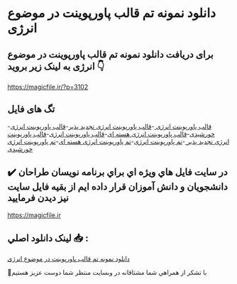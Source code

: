 # دانلود نمونه تم قالب پاورپوینت در موضوع انرژی

## برای دریافت دانلود نمونه تم قالب پاورپوینت در موضوع انرژی به لینک زیر بروید 👇

https://magicfile.ir/?p=3102

## تگ های فایل

-[قالب پاورپوینت انرژی ](https://magicfile.ir/product/%d9%86%d9%85%d9%88%d9%86%d9%87-%d8%aa%d9%85-%d9%82%d8%a7%d9%84%d8%a8-%d9%be%d8%a7%d9%88%d8%b1%d9%be%d9%88%db%8c%d9%86%d8%aa-%d8%af%d8%b1-%d9%85%d9%88%d8%b6%d9%88%d8%b9-%d8%a7%d9%86%d8%b1%da%98%db%8c/)-[قالب پاورپوینت انرژی تجدید پذیر](https://magicfile.ir/product/%d9%86%d9%85%d9%88%d9%86%d9%87-%d8%aa%d9%85-%d9%82%d8%a7%d9%84%d8%a8-%d9%be%d8%a7%d9%88%d8%b1%d9%be%d9%88%db%8c%d9%86%d8%aa-%d8%af%d8%b1-%d9%85%d9%88%d8%b6%d9%88%d8%b9-%d8%a7%d9%86%d8%b1%da%98%db%8c/)-[قالب پاورپوینت انرژی خورشیدی](https://magicfile.ir/product/%d9%86%d9%85%d9%88%d9%86%d9%87-%d8%aa%d9%85-%d9%82%d8%a7%d9%84%d8%a8-%d9%be%d8%a7%d9%88%d8%b1%d9%be%d9%88%db%8c%d9%86%d8%aa-%d8%af%d8%b1-%d9%85%d9%88%d8%b6%d9%88%d8%b9-%d8%a7%d9%86%d8%b1%da%98%db%8c/)-[قالب پاورپوینت انرژی هسته ای](https://magicfile.ir/product/%d9%86%d9%85%d9%88%d9%86%d9%87-%d8%aa%d9%85-%d9%82%d8%a7%d9%84%d8%a8-%d9%be%d8%a7%d9%88%d8%b1%d9%be%d9%88%db%8c%d9%86%d8%aa-%d8%af%d8%b1-%d9%85%d9%88%d8%b6%d9%88%d8%b9-%d8%a7%d9%86%d8%b1%da%98%db%8c/)-[قالب پاورپوینت انرژی](https://magicfile.ir/product/%d9%86%d9%85%d9%88%d9%86%d9%87-%d8%aa%d9%85-%d9%82%d8%a7%d9%84%d8%a8-%d9%be%d8%a7%d9%88%d8%b1%d9%be%d9%88%db%8c%d9%86%d8%aa-%d8%af%d8%b1-%d9%85%d9%88%d8%b6%d9%88%d8%b9-%d8%a7%d9%86%d8%b1%da%98%db%8c/)-[قالب پاورپوینت انرژی تجدید پذیر ](https://magicfile.ir/product/%d9%86%d9%85%d9%88%d9%86%d9%87-%d8%aa%d9%85-%d9%82%d8%a7%d9%84%d8%a8-%d9%be%d8%a7%d9%88%d8%b1%d9%be%d9%88%db%8c%d9%86%d8%aa-%d8%af%d8%b1-%d9%85%d9%88%d8%b6%d9%88%d8%b9-%d8%a7%d9%86%d8%b1%da%98%db%8c/)-[تم پاورپوینت انرژی](https://magicfile.ir/product/%d9%86%d9%85%d9%88%d9%86%d9%87-%d8%aa%d9%85-%d9%82%d8%a7%d9%84%d8%a8-%d9%be%d8%a7%d9%88%d8%b1%d9%be%d9%88%db%8c%d9%86%d8%aa-%d8%af%d8%b1-%d9%85%d9%88%d8%b6%d9%88%d8%b9-%d8%a7%d9%86%d8%b1%da%98%db%8c/)-[تم پاورپوینت انرژی هسته ای](https://magicfile.ir/product/%d9%86%d9%85%d9%88%d9%86%d9%87-%d8%aa%d9%85-%d9%82%d8%a7%d9%84%d8%a8-%d9%be%d8%a7%d9%88%d8%b1%d9%be%d9%88%db%8c%d9%86%d8%aa-%d8%af%d8%b1-%d9%85%d9%88%d8%b6%d9%88%d8%b9-%d8%a7%d9%86%d8%b1%da%98%db%8c/)-[تم پاورپوینت انرژی خورشیدی](https://magicfile.ir/product/%d9%86%d9%85%d9%88%d9%86%d9%87-%d8%aa%d9%85-%d9%82%d8%a7%d9%84%d8%a8-%d9%be%d8%a7%d9%88%d8%b1%d9%be%d9%88%db%8c%d9%86%d8%aa-%d8%af%d8%b1-%d9%85%d9%88%d8%b6%d9%88%d8%b9-%d8%a7%d9%86%d8%b1%da%98%db%8c/)

## ✔️ در سايت فايل هاي ويژه اي براي برنامه نويسان طراحان دانشجويان و دانش آموزان قرار داده ايم از بقيه فايل سايت نيز ديدن فرماييد

https://magicfile.ir


## لينک دانلود اصلي 📥 :

[دانلود نمونه تم قالب پاورپوینت در موضوع انرژی](https://magicfile.ir/product/%d9%86%d9%85%d9%88%d9%86%d9%87-%d8%aa%d9%85-%d9%82%d8%a7%d9%84%d8%a8-%d9%be%d8%a7%d9%88%d8%b1%d9%be%d9%88%db%8c%d9%86%d8%aa-%d8%af%d8%b1-%d9%85%d9%88%d8%b6%d9%88%d8%b9-%d8%a7%d9%86%d8%b1%da%98%db%8c/) 


🙏با تشکر از همراهي شما مشتاقانه در وبسایت منتظر شما دوست عزیز هستیم

